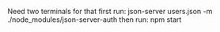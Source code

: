 Need two terminals for that
 first run: json-server users.json -m ./node_modules/json-server-auth
 then run: npm start
